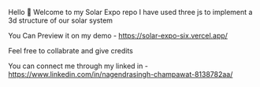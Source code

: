 Hello 👋
Welcome to my Solar Expo repo 
I have used three js to implement a 3d structure of our solar system 

You Can Preview it on my demo - https://solar-expo-six.vercel.app/

Feel free to collabrate and give credits

You can connect me through my linked in - https://www.linkedin.com/in/nagendrasingh-champawat-8138782aa/
